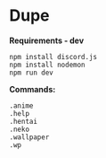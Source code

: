 # Dupe  
**Requirements - dev**  
```
npm install discord.js
npm install nodemon
npm run dev
```
  
  
**Commands:**  

`.anime`  
`.help`  
`.hentai`  
`.neko`  
`.wallpaper`  
`.wp`  

